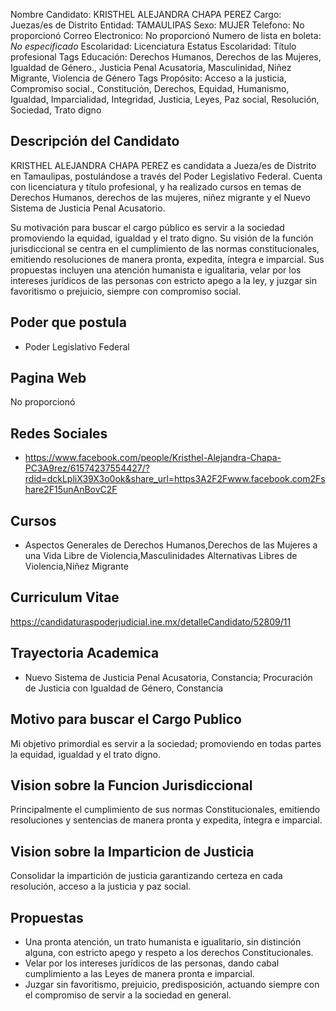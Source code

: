 Nombre Candidato: KRISTHEL ALEJANDRA CHAPA PEREZ
Cargo: Juezas/es de Distrito
Entidad: TAMAULIPAS
Sexo: MUJER
Telefono: No proporcionó
Correo Electronico: No proporcionó
Numero de lista en boleta: *No especificado*
Escolaridad: Licenciatura
Estatus Escolaridad: Título profesional
Tags Educación: Derechos Humanos, Derechos de las Mujeres, Igualdad de Género., Justicia Penal Acusatoria, Masculinidad, Niñez Migrante, Violencia de Género
Tags Propósito: Acceso a la justicia, Compromiso social., Constitución, Derechos, Equidad, Humanismo, Igualdad, Imparcialidad, Integridad, Justicia, Leyes, Paz social, Resolución, Sociedad, Trato digno


## Descripción del Candidato 

KRISTHEL ALEJANDRA CHAPA PEREZ es candidata a Jueza/es de Distrito en Tamaulipas, postulándose a través del Poder Legislativo Federal. Cuenta con licenciatura y título profesional, y ha realizado cursos en temas de Derechos Humanos, derechos de las mujeres, niñez migrante y el Nuevo Sistema de Justicia Penal Acusatorio.

Su motivación para buscar el cargo público es servir a la sociedad promoviendo la equidad, igualdad y el trato digno. Su visión de la función jurisdiccional se centra en el cumplimiento de las normas constitucionales, emitiendo resoluciones de manera pronta, expedita, íntegra e imparcial. Sus propuestas incluyen una atención humanista e igualitaria, velar por los intereses jurídicos de las personas con estricto apego a la ley, y juzgar sin favoritismo o prejuicio, siempre con compromiso social.


## Poder que postula

- Poder Legislativo Federal


## Pagina Web

No proporcionó


## Redes Sociales

- https://www.facebook.com/people/Kristhel-Alejandra-Chapa-PC3A9rez/61574237554427/?rdid=dckLpliX39X3o0ok&share_url=https3A2F2Fwww.facebook.com2Fshare2F15unAnBovC2F


## Cursos

- Aspectos Generales de Derechos Humanos,Derechos de las Mujeres a una Vida Libre de Violencia,Masculinidades Alternativas Libres de Violencia,Niñez Migrante


## Curriculum Vitae

https://candidaturaspoderjudicial.ine.mx/detalleCandidato/52809/11


## Trayectoria Academica

- Nuevo Sistema de Justicia Penal Acusatoria, Constancia; Procuración de Justicia con Igualdad de Género, Constancia


## Motivo para buscar el Cargo Publico

Mi objetivo primordial es servir a la sociedad; promoviendo en todas partes la equidad, igualdad y el trato digno.


## Vision sobre la Funcion Jurisdiccional

Principalmente el cumplimiento de sus normas Constitucionales, emitiendo resoluciones y sentencias de manera pronta y expedita, íntegra e imparcial.


## Vision sobre la Imparticion de Justicia

Consolidar la impartición de justicia garantizando certeza en cada resolución, acceso a la justicia y paz social.


## Propuestas

- Una pronta atención, un trato humanista e igualitario, sin distinción alguna, con estricto apego y respeto a los derechos Constitucionales.
- Velar por los intereses jurídicos de las personas, dando cabal cumplimiento a las Leyes de manera pronta e imparcial.
- Juzgar sin favoritismo, prejuicio, predisposición, actuando siempre con el compromiso de servir a la sociedad en general.

